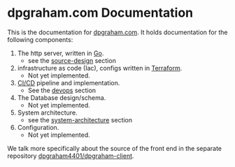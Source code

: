 # dpgraham.com Documentation

This is the documentation for [dpgraham.com](https://dpgraham.com). It holds documentation for the following components:

1. The http server, written in [Go](https://golang.org/).
    - see the [source-design](./source-design.md) section
2. infrastructure as code (Iac), configs written in [Terraform](https://www.terraform.io/).
    - Not yet implemented.
3. [CI/CD](https://en.wikipedia.org/wiki/CI/CD) pipeline and implementation.
    - See the [devops](./devops.md) section
4. The Database design/schema.
    - Not yet implemented.
5. System architecture.
    - see the [system-architecture](./system-architecture.md) section
6. Configuration.
    - Not yet implemented.

We talk more specifically about the source of the front end in the separate
repository [dpgraham4401/dpgraham-client](https://github.com/dpgraham4401/dpgraham-client).
